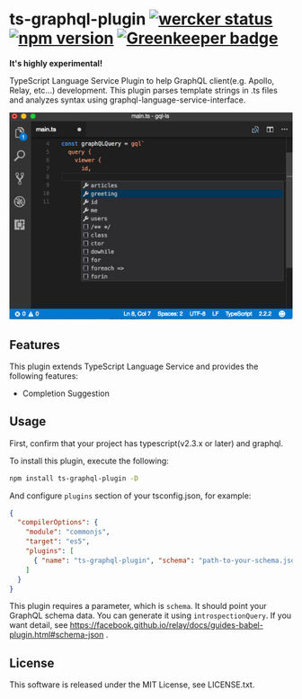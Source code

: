 # ts-graphql-plugin [![wercker status](https://app.wercker.com/status/c2528abe2327a0b1dfa007225f2de471/s/master "wercker status")](https://app.wercker.com/project/byKey/c2528abe2327a0b1dfa007225f2de471) [![npm version](https://badge.fury.io/js/ts-graphql-plugin.svg)](https://badge.fury.io/js/ts-graphql-plugin) [![Greenkeeper badge](https://badges.greenkeeper.io/Quramy/ts-graphql-plugin.svg)](https://greenkeeper.io/)

**It's highly experimental!**

TypeScript Language Service Plugin to help GraphQL client(e.g. Apollo, Relay, etc...) development.
This plugin parses template strings in .ts files and analyzes syntax using graphql-language-service-interface.

![capture](capture.png)

## Features

This plugin extends TypeScript Language Service and provides the following features:

- Completion Suggestion

## Usage

First, confirm that your project has typescript(v2.3.x or later) and graphql.

To install this plugin, execute the following:

```sh
npm install ts-graphql-plugin -D
```

And configure `plugins` section of your tsconfig.json, for example:

```json
{
  "compilerOptions": {
    "module": "commonjs",
    "target": "es5",
    "plugins": [
      { "name": "ts-graphql-plugin", "schema": "path-to-your-schema.json" }
    ]
  }
}
```

This plugin requires a parameter, which is `schema`. It should point your GraphQL schema data.
You can generate it using `introspectionQuery`. If you want detail, see https://facebook.github.io/relay/docs/guides-babel-plugin.html#schema-json .

## License
This software is released under the MIT License, see LICENSE.txt.
